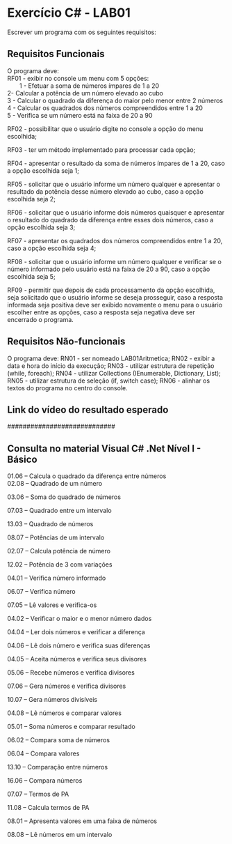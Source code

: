 <h1>Exercício C# - LAB01</h1>



Escrever um programa com os seguintes requisitos:

<h2>Requisitos Funcionais</h2>
O programa deve:
<br/>RF01 - exibir no console um menu com 5 opções:<br>
        &emsp;&emsp;1 - Efetuar a soma de números ímpares de 1 a 20<br>
        2-  Calcular a potência de um número elevado ao cubo<br>
        3 - Calcular o quadrado da diferença do maior pelo menor entre 2 números<br>
        4 - Calcular os quadrados dos números compreendidos entre 1 a 20<br>
        5 - Verifica se um número está na faixa de 20 a 90<br>

RF02 - possibilitar que o usuário digite no console a opção do menu escolhida;

RF03 - ter um método implementado para processar cada opção;

RF04 - apresentar o resultado da soma de números ímpares de 1 a 20, caso a opção escolhida seja 1;

RF05 - solicitar que o usuário informe um número qualquer e apresentar o resultado da potência desse número elevado ao cubo, caso a opção escolhida seja 2;

RF06 - solicitar que o usuário informe dois números quaisquer e apresentar o resultado do quadrado da diferença entre esses dois números, caso a opção escolhida seja 3;

RF07 - apresentar os quadrados dos números compreendidos entre 1 a 20, caso a opção escolhida seja 4; 

RF08 - solicitar que o usuário informe um número qualquer e verificar se o número informado pelo usuário está na faixa de 20 a 90, caso a opção escolhida seja 5;

RF09 - permitir que depois de cada processamento da opção escolhida, seja solicitado que o usuário informe se deseja prosseguir, caso a resposta informada seja positiva deve ser exibido novamente o menu para o usuário escolher entre as opções, caso a resposta seja negativa deve ser encerrado o programa.   


<h2>Requisitos Não-funcionais</h2>
O programa deve:
RN01 - ser nomeado LAB01Aritmetica;
RN02 - exibir a data e hora do início da execução;
RN03 - utilizar estrutura de repetição (while, foreach);
RN04 - utilizar Collections (IEnumerable, Dictionary, List);
RN05 - utilizar estrutura de seleção (if, switch case);
RN06 - alinhar os textos do programa no centro do console.




<h2>Link do vídeo do resultado esperado</h2>
############################



<h2>Consulta no material Visual C# .Net Nível I - Básico</h2>
01.06 – Calcula o quadrado da diferença entre números
<br>
02.08 – Quadrado de um número

03.06 – Soma do quadrado de números

07.03 – Quadrado entre um intervalo

13.03 – Quadrado de números

08.07 – Potências de um intervalo

02.07 – Calcula potência de número

12.02 – Potência de 3 com variações

04.01 – Verifica número informado

06.07 – Verifica número 

07.05 – Lê valores e verifica-os

04.02 – Verificar o maior e o menor número dados

04.04 – Ler dois números e verificar a diferença

04.06 – Lê dois número e verifica suas diferenças

04.05 – Aceita números e verifica seus divisores

05.06 – Recebe números e verifica divisores

07.06 – Gera números e verifica divisores

10.07 – Gera números divisíveis

04.08 – Lê números e comparar valores

05.01 – Soma números e comparar resultado

06.02 – Compara soma de números

06.04 – Compara valores

13.10 – Comparação entre números

16.06 – Compara números

07.07 – Termos de PA

11.08 – Calcula termos de PA

08.01 – Apresenta valores em uma faixa de números

08.08 – Lê números em um intervalo

